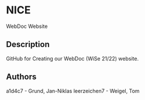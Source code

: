 # NICE

WebDoc Website

## Description

GitHub for Creating our WebDoc (WiSe 21/22) website.

## Authors

a1d4c7 - Grund, Jan-Niklas
leerzeichen7 - Weigel, Tom
